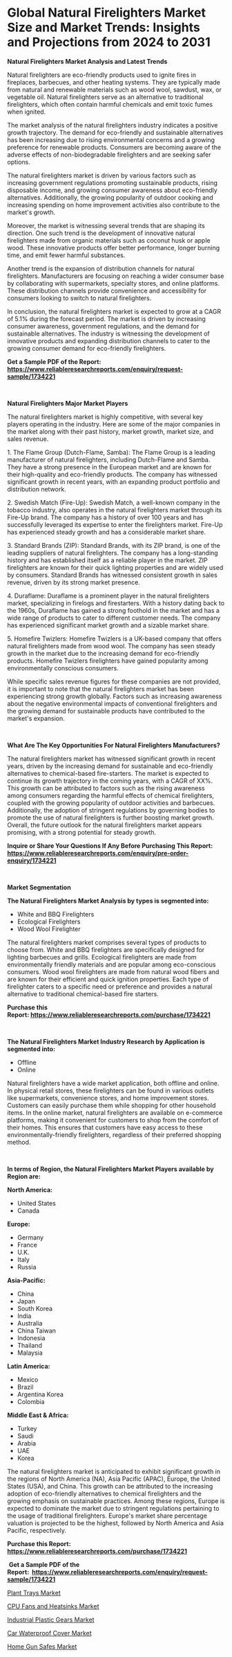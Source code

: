 <p><h1>Global Natural Firelighters Market Size and Market Trends: Insights and Projections from 2024 to 2031</h1></p><p><strong>Natural Firelighters Market Analysis and Latest Trends</strong></p>
<p><p>Natural firelighters are eco-friendly products used to ignite fires in fireplaces, barbecues, and other heating systems. They are typically made from natural and renewable materials such as wood wool, sawdust, wax, or vegetable oil. Natural firelighters serve as an alternative to traditional firelighters, which often contain harmful chemicals and emit toxic fumes when ignited.</p><p>The market analysis of the natural firelighters industry indicates a positive growth trajectory. The demand for eco-friendly and sustainable alternatives has been increasing due to rising environmental concerns and a growing preference for renewable products. Consumers are becoming aware of the adverse effects of non-biodegradable firelighters and are seeking safer options.</p><p>The natural firelighters market is driven by various factors such as increasing government regulations promoting sustainable products, rising disposable income, and growing consumer awareness about eco-friendly alternatives. Additionally, the growing popularity of outdoor cooking and increasing spending on home improvement activities also contribute to the market's growth.</p><p>Moreover, the market is witnessing several trends that are shaping its direction. One such trend is the development of innovative natural firelighters made from organic materials such as coconut husk or apple wood. These innovative products offer better performance, longer burning time, and emit fewer harmful substances.</p><p>Another trend is the expansion of distribution channels for natural firelighters. Manufacturers are focusing on reaching a wider consumer base by collaborating with supermarkets, specialty stores, and online platforms. These distribution channels provide convenience and accessibility for consumers looking to switch to natural firelighters.</p><p>In conclusion, the natural firelighters market is expected to grow at a CAGR of 5.1% during the forecast period. The market is driven by increasing consumer awareness, government regulations, and the demand for sustainable alternatives. The industry is witnessing the development of innovative products and expanding distribution channels to cater to the growing consumer demand for eco-friendly firelighters.</p></p>
<p><strong>Get a Sample PDF of the Report:&nbsp; <a href="https://www.reliableresearchreports.com/enquiry/request-sample/1734221">https://www.reliableresearchreports.com/enquiry/request-sample/1734221</a></strong></p>
<p>&nbsp;</p>
<p><strong>Natural Firelighters Major Market Players</strong></p>
<p><p>The natural firelighters market is highly competitive, with several key players operating in the industry. Here are some of the major companies in the market along with their past history, market growth, market size, and sales revenue.</p><p>1. The Flame Group (Dutch-Flame, Samba): The Flame Group is a leading manufacturer of natural firelighters, including Dutch-Flame and Samba. They have a strong presence in the European market and are known for their high-quality and eco-friendly products. The company has witnessed significant growth in recent years, with an expanding product portfolio and distribution network.</p><p>2. Swedish Match (Fire-Up): Swedish Match, a well-known company in the tobacco industry, also operates in the natural firelighters market through its Fire-Up brand. The company has a history of over 100 years and has successfully leveraged its expertise to enter the firelighters market. Fire-Up has experienced steady growth and has a considerable market share.</p><p>3. Standard Brands (ZIP): Standard Brands, with its ZIP brand, is one of the leading suppliers of natural firelighters. The company has a long-standing history and has established itself as a reliable player in the market. ZIP firelighters are known for their quick lighting properties and are widely used by consumers. Standard Brands has witnessed consistent growth in sales revenue, driven by its strong market presence.</p><p>4. Duraflame: Duraflame is a prominent player in the natural firelighters market, specializing in firelogs and firestarters. With a history dating back to the 1960s, Duraflame has gained a strong foothold in the market and has a wide range of products to cater to different customer needs. The company has experienced significant market growth and a sizable market share.</p><p>5. Homefire Twizlers: Homefire Twizlers is a UK-based company that offers natural firelighters made from wood wool. The company has seen steady growth in the market due to the increasing demand for eco-friendly products. Homefire Twizlers firelighters have gained popularity among environmentally conscious consumers.</p><p>While specific sales revenue figures for these companies are not provided, it is important to note that the natural firelighters market has been experiencing strong growth globally. Factors such as increasing awareness about the negative environmental impacts of conventional firelighters and the growing demand for sustainable products have contributed to the market's expansion.</p></p>
<p>&nbsp;</p>
<p><strong>What Are The Key Opportunities For Natural Firelighters Manufacturers?</strong></p>
<p><p>The natural firelighters market has witnessed significant growth in recent years, driven by the increasing demand for sustainable and eco-friendly alternatives to chemical-based fire-starters. The market is expected to continue its growth trajectory in the coming years, with a CAGR of XX%. This growth can be attributed to factors such as the rising awareness among consumers regarding the harmful effects of chemical firelighters, coupled with the growing popularity of outdoor activities and barbecues. Additionally, the adoption of stringent regulations by governing bodies to promote the use of natural firelighters is further boosting market growth. Overall, the future outlook for the natural firelighters market appears promising, with a strong potential for steady growth.</p></p>
<p><strong>Inquire or Share Your Questions If Any Before Purchasing This Report: <a href="https://www.reliableresearchreports.com/enquiry/pre-order-enquiry/1734221">https://www.reliableresearchreports.com/enquiry/pre-order-enquiry/1734221</a></strong></p>
<p>&nbsp;</p>
<p><strong>Market Segmentation</strong></p>
<p><strong>The Natural Firelighters Market Analysis by types is segmented into:</strong></p>
<p><ul><li>White and BBQ Firelighters</li><li>Ecological Firelighters</li><li>Wood Wool Firelighter</li></ul></p>
<p><p>The natural firelighters market comprises several types of products to choose from. White and BBQ firelighters are specifically designed for lighting barbecues and grills. Ecological firelighters are made from environmentally friendly materials and are popular among eco-conscious consumers. Wood wool firelighters are made from natural wood fibers and are known for their efficient and quick ignition properties. Each type of firelighter caters to a specific need or preference and provides a natural alternative to traditional chemical-based fire starters.</p></p>
<p><strong>Purchase this Report:&nbsp;<a href="https://www.reliableresearchreports.com/purchase/1734221">https://www.reliableresearchreports.com/purchase/1734221</a></strong></p>
<p>&nbsp;</p>
<p><strong>The Natural Firelighters Market Industry Research by Application is segmented into:</strong></p>
<p><ul><li>Offline</li><li>Online</li></ul></p>
<p><p>Natural firelighters have a wide market application, both offline and online. In physical retail stores, these firelighters can be found in various outlets like supermarkets, convenience stores, and home improvement stores. Customers can easily purchase them while shopping for other household items. In the online market, natural firelighters are available on e-commerce platforms, making it convenient for customers to shop from the comfort of their homes. This ensures that customers have easy access to these environmentally-friendly firelighters, regardless of their preferred shopping method.</p></p>
<p>&nbsp;</p>
<p><strong>In terms of Region, the Natural Firelighters Market Players available by Region are:</strong></p>
<p>
    <p> <strong> North America: </strong>
        <ul>
            <li>United States</li>
            <li>Canada</li>
        </ul>
        </p> 
    <p> <strong> Europe: </strong>
        <ul>
            <li>Germany</li>
            <li>France</li>
            <li>U.K.</li>
            <li>Italy</li>
            <li>Russia</li>
        </ul>
        </p> 
    <p> <strong> Asia-Pacific: </strong>
        <ul>
            <li>China</li>
            <li>Japan</li>
            <li>South Korea</li>
            <li>India</li>
            <li>Australia</li>
            <li>China Taiwan</li>
            <li>Indonesia</li>
            <li>Thailand</li>
            <li>Malaysia</li>
        </ul>
        </p> 
    <p> <strong> Latin America: </strong>
        <ul>
            <li>Mexico</li>
            <li>Brazil</li>
            <li>Argentina Korea</li>
            <li>Colombia</li>
        </ul>
        </p> 
    <p> <strong> Middle East & Africa: </strong>
        <ul>
            <li>Turkey</li>
            <li>Saudi</li>
            <li>Arabia</li>
            <li>UAE</li>
            <li>Korea</li>
        </ul>
    </p>
    </p>
<p><p>The natural firelighters market is anticipated to exhibit significant growth in the regions of North America (NA), Asia Pacific (APAC), Europe, the United States (USA), and China. This growth can be attributed to the increasing adoption of eco-friendly alternatives to chemical firelighters and the growing emphasis on sustainable practices. Among these regions, Europe is expected to dominate the market due to stringent regulations pertaining to the usage of traditional firelighters. Europe's market share percentage valuation is projected to be the highest, followed by North America and Asia Pacific, respectively.</p></p>
<p><strong>Purchase this Report: <a href="https://www.reliableresearchreports.com/purchase/1734221">https://www.reliableresearchreports.com/purchase/1734221</a></strong></p>
<p>&nbsp;<strong>Get a Sample PDF of the Report:&nbsp;&nbsp;<a href="https://www.reliableresearchreports.com/enquiry/request-sample/1734221">https://www.reliableresearchreports.com/enquiry/request-sample/1734221</a></strong></p>
<p><strong></strong></p>
<p><p><a href="https://github.com/JameTravis/Market-Research-Report-List-3/blob/main/plant-trays-market.md">Plant Trays Market</a></p><p><a href="https://github.com/NorbertYates/Market-Research-Report-List-3/blob/main/cpu-fans-and-heatsinks-market.md">CPU Fans and Heatsinks Market</a></p><p><a href="https://github.com/RoccoManning/Market-Research-Report-List-2/blob/main/industrial-plastic-gears-market.md">Industrial Plastic Gears Market</a></p><p><a href="https://github.com/GroverBarry/Market-Research-Report-List-3/blob/main/car-waterproof-cover-market.md">Car Waterproof Cover Market</a></p><p><a href="https://github.com/RichRobinson5/Market-Research-Report-List-2/blob/main/home-gun-safes-market.md">Home Gun Safes Market</a></p></p>